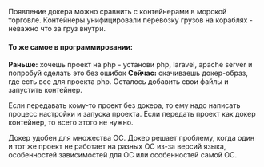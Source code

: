 Появление докера можно сравнить с контейнерами в морской торговле. Контейнеры унифицировали перевозку грузов на кораблях - неважно что за груз внутри. 

#### То же самое в программировании:
**Раньше:**
хочешь проект на php - установи php, laravel, apache server и попробуй сделать это без ошибок
**Сейчас:**
скачиваешь докер-образ, где есть все для проекта php. Осталось добавить свои файлы и запустить контейнер. 

Если передавать кому-то проект без докера, то ему надо написать процесс настройки и запуска проекта. Если передать проект как докер контейнер, то всего этого не нужно. 

Докер удобен для множества ОС. Докер решает проблему, когда один и тот же проект не работает на разных ОС из-за версий языка, особенностей зависимостей для ОС или особенностей самой ОС. 

